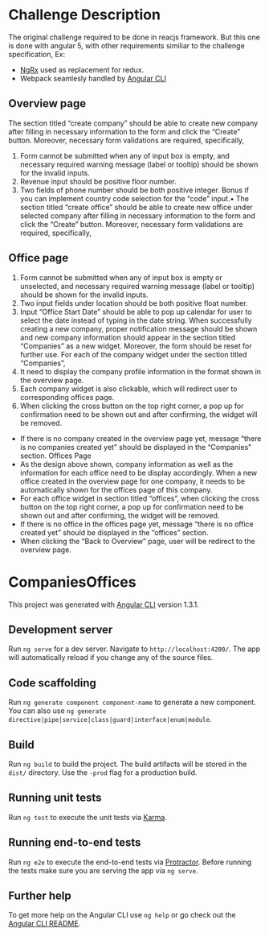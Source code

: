 
# Challenge Description

The original challenge required to be done in reacjs framework.
But this one is done with angular 5, with other requirements similiar to the challenge specification, Ex:
- [NgRx](https://github.com/ngrx) used as replacement for redux.
- Webpack seamlesly handled by [Angular CLI](https://github.com/angular/angular-cli)



## Overview page
The section titled “create company” should be able to create new company after filling in necessary information to the form and click the “Create” button.
Moreover, necessary form validations are required, specifically,
1. Form cannot be submitted when any of input box is empty, and necessary required warning message (label or tooltip) should be shown for the invalid inputs.
2. Revenue input should be positive floor number.
3. Two fields of phone number should be both positive integer. Bonus if you can implement country code selection for the “code” input.• The section titled “create office” should be able to create new office under selected company after filling in necessary information to the form and click the “Create” button. Moreover, necessary form validations are required, specifically,

## Office page
1. Form cannot be submitted when any of input box is empty or unselected, and necessary required warning message (label or tooltip) should be shown for the
invalid inputs.
2. Two input fields under location should be both positive float number.
3. Input “Office Start Date” should be able to pop up calendar for user to select the date instead of typing in the date string.
When successfully creating a new company, proper notification message should be shown and new company information should appear in the section titled “Companies” as a new widget. Moreover, the form should be reset for further use.
For each of the company widget under the section titled “Companies”,
1. It need to display the company profile information in the format shown in the overview page.
2. Each company widget is also clickable, which will redirect user to corresponding offices page.
3. When clicking the cross button on the top right corner, a pop up for confirmation need to be shown out and after confirming, the widget will be
removed.
- If there is no company created in the overview page yet, message “there is no companies created yet” should be displayed in the “Companies” section.
Offices Page
- As the design above shown, company information as well as the information for each office need to be display accordingly. When a new office created in the overview page for one company, it needs to be automatically shown for the offices page of this company.
- For each office widget in section titled “offices”, when clicking the cross button on the top right corner, a pop up for confirmation need to be shown out and after
confirming, the widget will be removed.
- If there is no office in the offices page yet, message “there is no office created yet” should be displayed in the “offices” section.
- When clicking the “Back to Overview” page, user will be redirect to the overview page.


# CompaniesOffices

This project was generated with [Angular CLI](https://github.com/angular/angular-cli) version 1.3.1.

## Development server

Run `ng serve` for a dev server. Navigate to `http://localhost:4200/`. The app will automatically reload if you change any of the source files.

## Code scaffolding

Run `ng generate component component-name` to generate a new component. You can also use `ng generate directive|pipe|service|class|guard|interface|enum|module`.

## Build

Run `ng build` to build the project. The build artifacts will be stored in the `dist/` directory. Use the `-prod` flag for a production build.

## Running unit tests

Run `ng test` to execute the unit tests via [Karma](https://karma-runner.github.io).

## Running end-to-end tests

Run `ng e2e` to execute the end-to-end tests via [Protractor](http://www.protractortest.org/).
Before running the tests make sure you are serving the app via `ng serve`.

## Further help

To get more help on the Angular CLI use `ng help` or go check out the [Angular CLI README](https://github.com/angular/angular-cli/blob/master/README.md).
